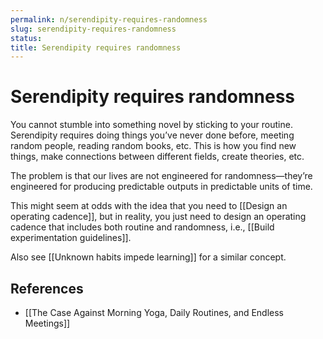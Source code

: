 ```yaml
---
permalink: n/serendipity-requires-randomness
slug: serendipity-requires-randomness
status: 
title: Serendipity requires randomness
---
```

# Serendipity requires randomness

You cannot stumble into something novel by sticking to your routine. Serendipity requires doing things you’ve never done before, meeting random people, reading random books, etc. This is how you find new things, make connections between different fields, create theories, etc.

The problem is that our lives are not engineered for randomness—they’re engineered for producing predictable outputs in predictable units of time.

This might seem at odds with the idea that you need to [[Design an operating cadence]], but in reality, you just need to design an operating cadence that includes both routine and randomness, i.e., [[Build experimentation guidelines]].

Also see [[Unknown habits impede learning]] for a similar concept.

## References

- [[The Case Against Morning Yoga, Daily Routines, and Endless Meetings]]
